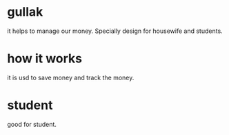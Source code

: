 # gullak
it helps to manage our money. Specially design for housewife and students.

# how it works
it is usd to save money and track the money.

# student
good for student.

